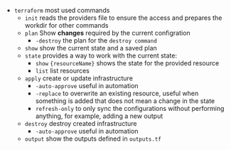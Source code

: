 
 
- `terraform` most used commands
  - `init` reads the providers file to ensure the access and prepares the workdir for other commands
  - `plan` Show **changes** required by the current configration
    - `-destroy` the plan for the `destroy command`
  - `show` show the current state and a saved plan
  - `state` provides a way to work with the current state:
    - `show` `{resourceName}` shows the state for the provided resource
    - `list` list resources
  - `apply` create or update infrastructure
    - `-auto-approve` useful in automation
    - `-replace` to overwrite an existing resource, useful when something is added that does not mean a change in the state
    - `refresh-only` to only sync the configurations without performing anything, for example, adding a new output
  - `destroy` destroy created infrastructure
    - `-auto-approve` useful in automation
  - `output` show the outputs defined in `outputs.tf`




